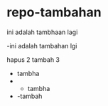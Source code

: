 # repo-tambahan

ini adalah tambhaan lagi

-ini adalah tambahan lgi


hapus 2 tambah 3

- tambha
- - tambha
- -tambah
